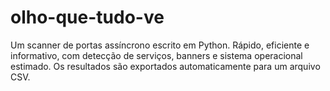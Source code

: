 # olho-que-tudo-ve
Um scanner de portas assíncrono escrito em Python. Rápido, eficiente e informativo, com detecção de serviços, banners e sistema operacional estimado. Os resultados são exportados automaticamente para um arquivo CSV.
